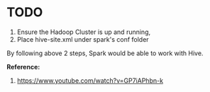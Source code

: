 # TODO
1. Ensure the Hadoop Cluster is up and running,  
2. Place hive-site.xml under spark's conf folder  

By following above 2 steps, Spark would be able to work with Hive.  

**Reference:**  
1. https://www.youtube.com/watch?v=GP7iAPhbn-k

